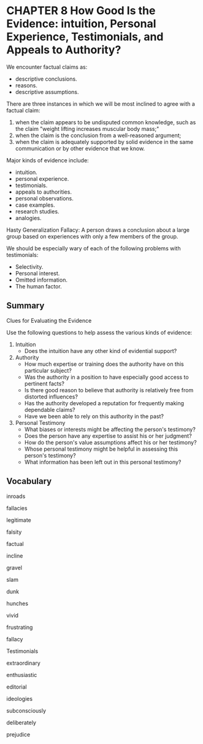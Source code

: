 # CHAPTER 8 How Good Is the Evidence: intuition, Personal Experience, Testimonials, and Appeals to Authority?



We encounter factual claims as:

- descriptive conclusions.
- reasons.
- descriptive assumptions.

There are three instances in which we will be most inclined to agree with a factual claim:

1. when the claim appears to be undisputed common knowledge, such as the claim "weight lifting increases muscular body mass;"
2. when the claim is the conclusion from a well-reasoned argument;
3. when the claim is adequately supported by solid evidence in the same communication or by other evidence that we know.

Major kinds of evidence include:

- intuition.
- personal experience.
- testimonials.
- appeals to authorities.
- personal observations.
- case examples.
- research studies.
- analogies.

Hasty Generalization Fallacy: A person draws a conclusion about a large group based on experiences with only a few members of the group.

We should be especially wary of each of the following problems with testimonials:

- Selectivity.
- Personal interest.
- Omitted information.
- The human factor.



## Summary

Clues for Evaluating the Evidence

Use the following questions to help assess the various kinds of evidence:

1. Intuition
   - Does the intuition have any other kind of evidential support?
2. Authority
   - How much expertise or training does the authority have on this particular subject?
   - Was the authority in a position to have especially good access to pertinent facts?
   - Is there good reason to believe that authority is relatively free from distorted influences?
   - Has the authority developed a reputation for frequently making dependable claims?
   - Have we been able to rely on this authority in the past?
3. Personal Testimony
   - What biases or interests might be affecting the person's testimony?
   - Does the person have any expertise to assist his or her judgment?
   - How do the person's value assumptions affect his or her testimony?
   - Whose personal testimony might be helpful in assessing this person's testimony?
   - What information has been left out in this personal testimony?



## Vocabulary

inroads

fallacies

legitimate

falsity

factual

incline

gravel

slam

dunk

hunches

vivid

frustrating

fallacy

Testimonials

extraordinary

enthusiastic

editorial

ideologies

subconsciously

deliberately

prejudice

